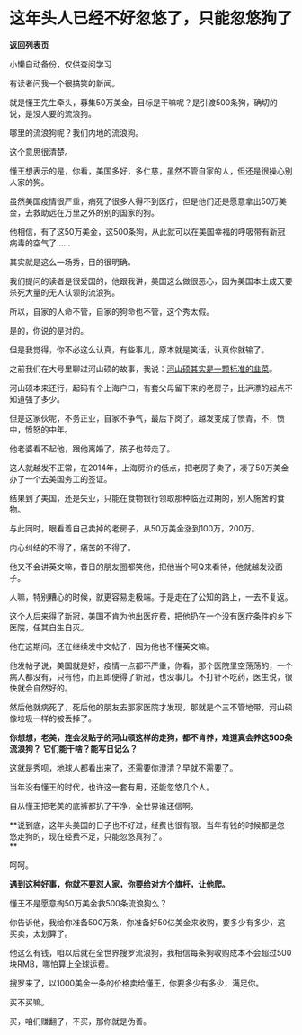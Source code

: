 # 这年头人已经不好忽悠了，只能忽悠狗了

[**返回列表页**](/gzh/记忆承载3)

小懒自动备份，仅供查阅学习

有读者问我一个很搞笑的新闻。  

  

就是懂王先生牵头，募集50万美金，目标是干嘛呢？是引渡500条狗，确切的说，是没人要的流浪狗。

  

哪里的流浪狗呢？我们内地的流浪狗。  

  

这个意思很清楚。  

  

懂王想表示的是，你看，美国多好，多仁慈，虽然不管自家的人，但还是很操心别人家的狗。

  

虽然美国疫情很严重，病死了很多人得不到医疗，但是他们还是愿意拿出50万美金，去救助远在万里之外的别的国家的狗。

  

他相信，有了这50万美金，这500条狗，从此就可以在美国幸福的呼吸带有新冠病毒的空气了......  

  

其实就是这么一场秀，目的很明确。

  

我们提问的读者是很爱国的，他跟我讲，美国这么做很恶心，因为美国本土成天要杀死大量的无人认领的流浪狗。  

  

所以，自家的人命不管，自家的狗命也不管，这个秀太假。  

  

是的，你说的是对的。  

  

但是我觉得，你不必这么认真，有些事儿，原本就是笑话，认真你就输了。  

  

之前我们在大号里聊过河山硕的故事，我说：[河山硕其实是一颗标准的韭菜](https://mp.weixin.qq.com/s?__biz=MzU0MjYwNDU2Mw==&mid=2247495473&idx=2&sn=658604a5d416d84df903505da1f02dda&chksm=fb1a834dcc6d0a5bd0c674ccd25aafc443b6af5775cb1549b3733b74e39e4623caf49fca3cf7&token=138979749&lang=zh_CN&scene=21#wechat_redirect)。

  

河山硕本来还行，起码有个上海户口，有套父母留下来的老房子，比沪漂的起点不知道强了多少。

  

但是这家伙呢，不务正业，自家不争气，最后下岗了。越发变成了愤青，不，愤中，愤怒的中年。  

  

他老婆看不起他，跟他离婚了，孩子也带走了。

  

这人就越发不正常，在2014年，上海房价的低点，把老房子卖了，凑了50万美金办了一个去美国务工的签证。

  

结果到了美国，还是失业，只能在食物银行领取那种临近过期的，别人施舍的食物。  

  

与此同时，眼看着自己卖掉的老房子，从50万美金涨到100万，200万。

  

内心纠结的不得了，痛苦的不得了。

  

他又不会讲英文嘛，昔日的朋友圈都笑他，把他当个阿Q来看待，他就越发没面子。  

  

人嘛，特别糟心的时候，就更容易走极端。于是走在了公知的路上，一去不复返。

  

这个人后来得了新冠，美国不肯为他出医疗费，把他扔在一个没有医疗条件的乡下医院，任其自生自灭。  

  

他在这期间，还在继续发中文帖子，因为他也不懂英文嘛。  

  

他发帖子说，美国就是好，疫情一点都不严重，你看，那个医院里空荡荡的，一个病人都没有，只有他，而且即便得了新冠，也没事儿，不打针不吃药，医生说，很快就会自然好的。

  

然后他就病死了，死后他的朋友去那家医院才发现，那就是个三不管地带，河山硕像垃圾一样的被丢掉了。

  

 **你想想，老美，连会发贴子的河山硕这样的走狗，都不肯养，难道真会养这500条流浪狗？** **它们能干啥？能写日记么？**

  

这就是秀呗，地球人都看出来了，还需要你澄清？早就不需要了。

  

当年没有懂王的时代，也许这一套有用，还能忽悠几个人。  

  

自从懂王把老美的底裤都扒了干净，全世界谁还信啊。

  

 **说到底，这年头美国的日子也不好过，经费也很有限。当年有钱的时候都是忽悠走狗的，现在经费不足，只能忽悠真狗了。  
**

  

呵呵。

  

 **遇到这种好事，你就不要怼人家，你要给对方个旗杆，让他爬。**

  

懂王不是愿意掏50万美金救500条流浪狗么？

  

你告诉他，我给你准备500万条，你准备好50亿美金来收购，要多少有多少，这买卖，太划算了。

  

他这么有钱，咱以后就在全世界搜罗流浪狗，我相信每条狗收购成本不会超过500块RMB，哪怕算上全球运费。

  

搜罗来了，以1000美金一条的价格卖给懂王，你要多少有多少，满足你。

  

买不买嘛。  

  

买，咱们赚翻了，不买，那你就是伪善。

